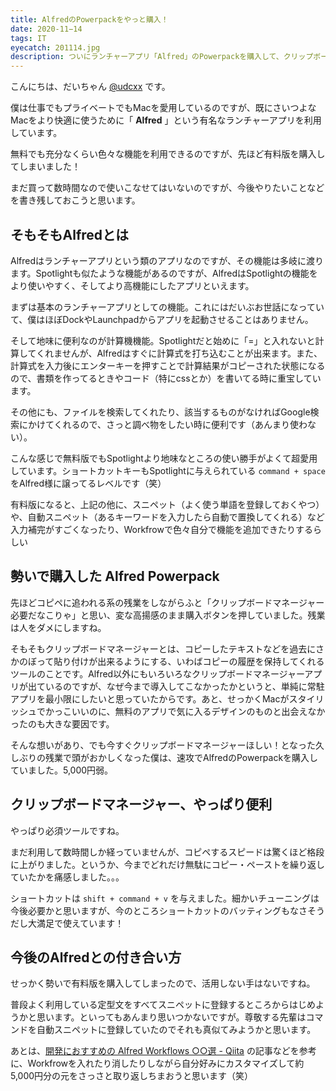 ```yaml
---
title: AlfredのPowerpackをやっと購入！
date: 2020-11−14
tags: IT
eyecatch: 201114.jpg
description: ついにランチャーアプリ「Alfred」のPowerpackを購入して、クリップボードマネージャーやスニペットが使えるようになり、Macがさらに最強で快適になりました！
---
```


こんにちは、だいちゃん [@udcxx](https://twitter.com/udc_xx) です。

僕は仕事でもプライベートでもMacを愛用しているのですが、既にさいつよなMacをより快適に使うために「 **Alfred** 」という有名なランチャーアプリを利用しています。

無料でも充分なくらい色々な機能を利用できるのですが、先ほど有料版を購入してしまいました！

まだ買って数時間なので使いこなせてはいないのですが、今後やりたいことなどを書き残しておこうと思います。

## そもそもAlfredとは

Alfredはランチャーアプリという類のアプリなのですが、その機能は多岐に渡ります。Spotlightも似たような機能があるのですが、AlfredはSpotlightの機能をより使いやすく、そしてより高機能にしたアプリといえます。

まずは基本のランチャーアプリとしての機能。これにはだいぶお世話になっていて、僕はほぼDockやLaunchpadからアプリを起動させることはありません。

そして地味に便利なのが計算機機能。Spotlightだと始めに「=」と入れないと計算してくれませんが、Alfredはすぐに計算式を打ち込むことが出来ます。また、計算式を入力後にエンターキーを押すことで計算結果がコピーされた状態になるので、書類を作ってるときやコード（特にcssとか）を書いてる時に重宝しています。

その他にも、ファイルを検索してくれたり、該当するものがなければGoogle検索にかけてくれるので、さっと調べ物をしたい時に便利です（あんまり使わない）。

こんな感じで無料版でもSpotlightより地味なところの使い勝手がよくて超愛用しています。ショートカットキーもSpotlightに与えられている `command + space` をAlfred様に譲ってるレベルです（笑）

有料版になると、上記の他に、スニペット（よく使う単語を登録しておくやつ）や、自動スニペット（あるキーワードを入力したら自動で置換してくれる）など入力補完がすごくなったり、Workfrowで色々自分で機能を追加できたりするらしい

## 勢いで購入した Alfred Powerpack

先ほどコピペに追われる系の残業をしながらふと「クリップボードマネージャー必要だなこりゃ」と思い、変な高揚感のまま購入ボタンを押していました。残業は人をダメにしますね。

そもそもクリップボードマネージャーとは、コピーしたテキストなどを過去にさかのぼって貼り付けが出来るようにする、いわばコピーの履歴を保持してくれるツールのことです。Alfred以外にもいろいろなクリップボードマネージャーアプリが出ているのですが、なぜ今まで導入してこなかったかというと、単純に常駐アプリを最小限にしたいと思っていたからです。あと、せっかくMacがスタイリッシュでかっこいいのに、無料のアプリで気に入るデザインのものと出会えなかったのも大きな要因です。

そんな想いがあり、でも今すぐクリップボードマネージャーほしい！となった久しぶりの残業で頭がおかしくなった僕は、速攻でAlfredのPowerpackを購入していました。5,000円弱。

## クリップボードマネージャー、やっぱり便利

やっぱり必須ツールですね。

まだ利用して数時間しか経っていませんが、コピペするスピードは驚くほど格段に上がりました。というか、今までどれだけ無駄にコピー・ペーストを繰り返していたかを痛感しました。。。

ショートカットは `shift + command + v` を与えました。細かいチューニングは今後必要かと思いますが、今のところショートカットのバッティングもなさそうだし大満足で使えています！

## 今後のAlfredとの付き合い方

せっかく勢いで有料版を購入してしまったので、活用しない手はないですね。

普段よく利用している定型文をすべてスニペットに登録するところからはじめようかと思います。といってもあんまり思いつかないですが。尊敬する先輩はコマンドを自動スニペットに登録していたのでそれも真似てみようかと思います。

あとは、[開発におすすめの Alfred Workflows ○○選 - Qiita](https://qiita.com/DriftwoodJP/items/6bee03df0a0da499320a) の記事などを参考に、Workfrowを入れたり消したりしながら自分好みにカスタマイズして約5,000円分の元をさっさと取り返しちまおうと思います（笑）
